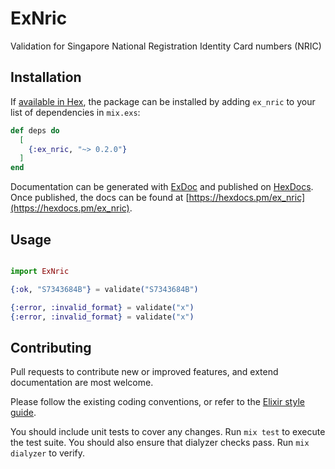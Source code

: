 # ExNric

Validation for Singapore National Registration Identity Card numbers (NRIC)

## Installation

If [available in Hex](https://hex.pm/docs/publish), the package can be installed
by adding `ex_nric` to your list of dependencies in `mix.exs`:

```elixir
def deps do
  [
    {:ex_nric, "~> 0.2.0"}
  ]
end
```

Documentation can be generated with [ExDoc](https://github.com/elixir-lang/ex_doc)
and published on [HexDocs](https://hexdocs.pm). Once published, the docs can
be found at [https://hexdocs.pm/ex_nric](https://hexdocs.pm/ex_nric).

## Usage

```elixir

import ExNric

{:ok, "S7343684B"} = validate("S7343684B")

{:error, :invalid_format} = validate("x")
{:error, :invalid_format} = validate("x")

```

## Contributing

Pull requests to contribute new or improved features, and extend documentation are most welcome.

Please follow the existing coding conventions, or refer to the [Elixir style guide](https://github.com/niftyn8/elixir_style_guide).

You should include unit tests to cover any changes. Run `mix test` to execute the test suite.
You should also ensure that dialyzer checks pass. Run `mix dialyzer` to verify. 